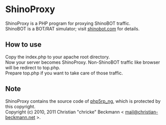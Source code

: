 # ShinoProxy

ShinoProxy is a PHP program for proxying ShinoBOT traffic.  
ShinoBOT is a BOT/RAT simulator; visit [shinobot.com](http://shinobot.com/) for details.

## How to use
Copy the index.php to your apache root directory.  
Now your server becomes ShinoProxy. Non-ShinoBOT traffic like browser will be redirect to top.php.   
Prepare top.php if you want to take care of those traffic.

## Note
ShinoProxy contains the source code of [php5rp_ng](https://github.com/chricke/php5rp_ng), which is protected by this copyright.  
Copyright (c) 2010, 2011 Christian "chricke" Beckmann < mail@christian-beckmann.net >.
